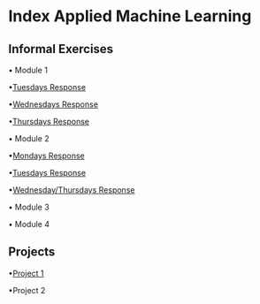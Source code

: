 # Index Applied Machine Learning

## Informal Exercises
• Module 1

•[Tuesdays Response](tues1.md)

•[Wednesdays Response](wed1.md)

•[Thursdays Response](https://amanroa.github.io/data310/thurs1.html)


• Module 2

•[Mondays Response](mon2.md)

•[Tuesdays Response](tues2.md)

•[Wednesday/Thursdays Response](wed2.md)

• Module 3

• Module 4

## Projects
•[Project 1](Project1.md) 

•Project 2
